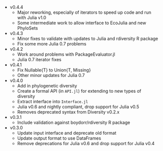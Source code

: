 - v0.4.4
  - Major reworking, especially of iterators to speed up code and run with Julia v1.0
  - Some intermediate work to allow interface to EcoJulia and new PhyloSets
- v0.4.3
  - Minor fixes to validate with updates to Julia and rdiversity R package
  - Fix some more Julia 0.7 problems
- v0.4.2
  - Work around problems with PackageEvaluator.jl
  - Julia 0.7 iterator fixes
- v0.4.1
  - Fix Nullable{T} to Union{T, Missing}
  - Other minor updates for Julia 0.7
- v0.4.0
  - Add in phylogenetic diversity
  - Create a formal API (in `API.jl`) for extending to new types of diversity
  - Extract interface into `Interface.jl`
  - Julia v0.6 and nightly compliant, drop support for Julia v0.5
  - Removes deprecated syntax from Diversity v0.2.x
- v0.3.1
  - Include validation against boydorr/rdiversity R package
- v0.3.0
  - Update input interface and deprecate old format
  - Update output format to use DataFrames
  - Remove deprecations for Julia v0.6 and drop support for Julia v0.4

